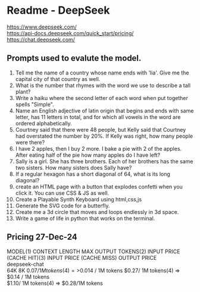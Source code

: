 # Readme - DeepSeek 

https://www.deepseek.com/   
https://api-docs.deepseek.com/quick_start/pricing/   
https://chat.deepseek.com/

## Prompts used to evalute the model.

1. Tell me the name of a country whose name ends with 'lia'. Give me the capital city of that country as well.
1. What is the number that rhymes with the word we use to describe a tall plant?
1. Write a haiku where the second letter of each word when put together spells "Simple".
1. Name an English adjective of latin origin that begins and ends with same letter, has 11 letters in total, and for which all vowels in the word are ordered alphabetically.
1. Courtney said that there were 48 people, but Kelly said that Courtney had overstated the number by 20%. If Kelly was right, how many people were there?
1. I have 2 apples, then I buy 2 more. I bake a pie with 2 of the apples. After eating half of the pie how many apples do I have left?
1. Sally is a girl. She has three brothers. Each of her brothers has the same two sisters. How many sisters does Sally have?
1. If a regular hexagon has a short diagonal of 64, what is its long diagonal?
1. create an HTML page with a button that explodes confetti when you click it. You can use CSS & JS as well.
1. Create a Playable Synth Keyboard using html,css,js
1. Generate the SVG code for a butterfly.
1. Create me a 3d circle that moves and loops endlessly in 3d space.
1. Write a game of life in python that works on the terminal.


## Pricing 27-Dec-24 
MODEL(1)      	CONTEXT LENGTH	MAX OUTPUT TOKENS(2)	INPUT PRICE (CACHE HIT)(3)	INPUT PRICE (CACHE MISS)	  OUTPUT PRICE     
deepseek-chat	
64K	8K	$0.07/ 1M tokens(4)=>$0.014 / 1M tokens	
$0.27/ 1M tokens(4) => $0.14 / 1M tokens	
$1.10/ 1M tokens(4) => $0.28/1M tokens
